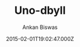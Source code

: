 ---
layout: JamstackTheme
title: Uno-dbyll
github: https://github.com/meliodus/uno-dbyll
demo: https://meliodus.github.io/uno-dbyll/
author: Ankan Biswas
ssg: Jekyll
date: 2015-02-01T19:02:47.000Z
description: Simple, clean, responsive and stylist theme for jekyll
stale: true
---